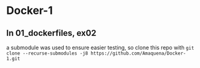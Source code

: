# Docker-1

## In 01_dockerfiles, ex02

a submodule was used to ensure easier testing, so clone this repo with
`git clone --recurse-submodules -j8 https://github.com/Amaquena/Docker-1.git`
